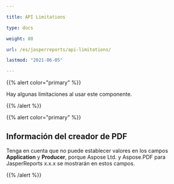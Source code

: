 ```yaml
---

title: API Limitations 

type: docs

weight: 80

url: /es/jasperreports/api-limitations/

lastmod: "2021-06-05"

---
```




{{% alert color="primary" %}}



Hay algunas limitaciones al usar este componente.



{{% /alert %}}



{{% alert color="primary" %}}



## **Información del creador de PDF**

Tenga en cuenta que no puede establecer valores en los campos **Application** y **Producer**, porque Aspose Ltd. y Aspose.PDF para JasperReports x.x.x se mostrarán en estos campos.



{{% /alert %}}